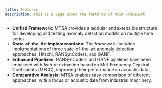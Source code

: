 ```yaml
---
title: Features
description: This is a page about the features of MTSA Framework
---
```



- **Unified Framework:** MTSA provides a modular and extensible structure for developing and testing anomaly detection models on multiple time series.
- **State-of-the-Art Implementations:** The framework includes implementations of three state-of-the-art anomaly detection approaches: Hitachi, RANSynCoders, and GANF.
- **Enhanced Pipelines:** RANSynCoders and GANF pipelines have been enhanced with feature extraction based on Mel-Frequency Cepstral Coefficients (MFCC), improving their performance on acoustic data.
- **Comparative Analysis:** MTSA enables easy comparison of different approaches, with a focus on acoustic data from industrial machinery.

